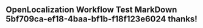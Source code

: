 <properties
ms.topic="hero-topic"
ms.test1="hero-topic"
ms.test2="test"/>

## OpenLocalization Workflow Test MarkDown 5bf709ca-ef18-4baa-bf1b-f18f123e6024 thanks!
